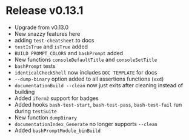 # Release v0.13.1

- Upgrade from v0.13.0
- New snazzy features here
- adding `test-cheatsheet` to docs
- `testIsTrue` and `isTrue` added
- `BUILD_PROMPT_COLORS` and `bashPrompt` added
- New functions `consoleDefaultTitle` and `consoleSetTitle`
- `bashPrompt` tests
- `identicalCheckShell` now includes `DOC TEMPLATE` for docs
- `--dump-binary` option added to all assertions functions (`xxd`)
- `documentationBuild --clean` now just exits after cleaning instead of building
- Added `iTerm2` support for badges
- Added hooks `bash-test-start`, `bash-test-pass`, `bash-test-fail` run during `testSuite`
- New function `dumpBinary`
- `documentationIndex_Generate` no longer supports `--clean`
- Added `bashPromptModule_binBuild`
